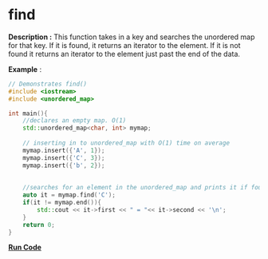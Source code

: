 # find

**Description :** This function takes in a key and searches the unordered map for that key. If it is found, it returns an iterator to the element. If it is not found it returns an iterator to the element just past the end of the data.

**Example** :

```cpp
// Demonstrates find() 
#include <iostream>
#include <unordered_map>

int main(){
    //declares an empty map. O(1)
    std::unordered_map<char, int> mymap; 
    
    // inserting in to unordered_map with O(1) time on average
    mymap.insert({'A', 1});
    mymap.insert({'C', 3});
    mymap.insert({'b', 2});
    
    
    //searches for an element in the unordered_map and prints it if found 
    auto it = mymap.find('C');
    if(it != mymap.end()){
        std::cout << it->first << " = "<< it->second << '\n';
    }
    return 0;
}

```
**[Run Code](https://rextester.com/RAKSGB77396)**
